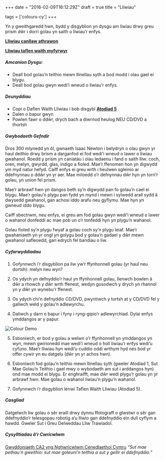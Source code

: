 +++
date = "2016-02-09T16:12:29Z"
draft = true
title = "Lliwiau"

tags = ['colours-cy']
+++

Yn y gweithgaredd hwn, bydd y disgyblion yn dysgu am liwiau drwy greu prism dŵr i dorri golau yn saith o liwiau’r enfys.

[**Lliwiau canllaw athrawon**](https://drive.google.com/open?id=1qMzI9clV-rbt7CKNJkzHr-r6jDAex1Gh)

[**Lliwiau taflen waith myfyrwyr**](https://drive.google.com/open?id=1Eu7te6d1Bi7gmxDpvypcc1L41WMD-xSS)

##### Amcanion Dysgu:

- Deall bod golau’n teithio mewn llinellau syth a bod modd i olau gael ei blygu.
- Deall bod golau gwyn wedi’i wneud o liwiau’r enfys.

##### Deunyddiau

- Copi o Daflen Waith Lliwiau i bob disgybl [**Atodiad 5**](https://drive.google.com/open?id=1Eu7te6d1Bi7gmxDpvypcc1L41WMD-xSS)
- Dalen o bapur gwyn 
- Powlen fawr o ddŵr, drych bach a diwrnod heulog NEU CD/DVD a thortsh

##### Gwybodaeth Gefndir

Dros 300 mlynedd yn ôl, gwnaeth Isaac Newton i belydryn o olau gwyn yr haul deithio drwy brism a darganfod ei fod wedi’i wneud o lawer o liwiau gwahanol. Roedd y prism yn caniatáu i olau ledaenu i fand o saith lliw: coch, oren, melyn, gwyrdd, glas, indigo a fioled. Mae’r ffenomen hon yn digwydd ym myd natur hefyd. Caiff enfys ei greu wrth i heulwen sgleinio ar ddefnynnau o ddŵr yn yr aer. Mae miloedd o’r defnynnau dŵr hyn yn torri’r golau, yn union fel prism. 

Mae’r arbrawf hwn yn dangos beth sy’n digwydd pan fo golau’n cael ei blygu. Mae’r golau’n plygu pan fydd yn mynd i mewn i sylwedd arall sydd â dwysedd gwahanol, gan achosi iddo arafu neu gyflymu. Mae hyn yn gwneud iddo blygu. 

Caiff sbectrwm, neu enfys, ei greu am fod golau gwyn wedi’i wneud o lawer o wahanol donfeddi ac mae pob un o’r tonfeddi hyn yn plygu’n wahanol. 
 
Golau fioled sy’n plygu fwyaf a golau coch sy’n plygu leiaf. Mae’r gwahaniaeth yn yr ongl yn golygu bod y golau’n gadael y dŵr mewn gwahanol safleoedd, gan edrych fel bandiau o liw.

##### Cyfarwyddiadau

1) Gofynnwch i’r disgyblion pa liw yw’r ffynhonnell golau (yr haul neu dortsh): melyn neu wyn?

2) Os ydych yn defnyddio’r haul yn ffynhonnell golau, llenwch bowlen â dŵr a rhowch y dŵr wrth ffenest, wedyn gosodwch y drych yn rhannol yn y dŵr yn wynebu’r ffenest.

3) Os ydych chi’n defnyddio CD/DVD, pwyntiwch y tortsh at y CD/DVD fel y gallwch weld y golau’n adlewyrchu.

4) Daliwch y darn o bapur i fyny i ryng-gipio’r adlewyrchiad. Dylai enfys ymddangos ar y papur.

![Colour Demo](/images/colour-demo.png/)

5) Esboniwch, er bod y golau a welwn o’r ffynhonnell yn ymddangos yn wyn, mewn gwirionedd mae wedi’i wneud o holl liwiau’r enfys wedi’u cyfuno. Mae’r lliwiau hyn wedi’u cuddio oddi wrthym hyd nes bod yr offer cywir yn eu datgelu (dŵr yn yr achos hwn).  

6) Esboniwch fod golau’n teithio mewn llinellau syth (gweler Atodiad 1, Sut Mae Golau’n Teithio i gael mwy o wybodaeth am sut i arddangos hyn) ond mae modd ei blygu. Er enghraifft, mae dŵr wedi plygu’r golau yn yr arbrawf hwn. Mae golau o wahanol liwiau’n plygu’n wahanol.

7) Gofynnwch i’r disgyblion lenwi Taflen Waith Lliwiau (Atodiad 5).

##### Casgliad

Datgelwch liw golau o sêr eraill drwy dynnu ffotograff o glwstwr o sêr gan ddefnyddio’r telesgopau robotig a’u lliwio gan ddefnyddio ein dull cyflym a hawdd. Gweler Sut i Greu Delweddau Lliw Trawiadol.  

##### Cysylltiadau â’r Cwricwlwm

[Gwyddoniaeth CA2 yng Nghwricwlwm Cenedlaethol Cymru](http://learning.wales.gov.uk/docs/learningwales/publications/140624-science-in-the-national-curriculum-cy.pdf) *“Sut mae pethau’n gweithio: sut mae goleuni’n teithio a sut y gellir ei ddefnyddio.”*


